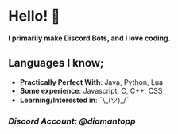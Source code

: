# Hello! 👋
**I primarily make Discord Bots, and I love coding.**

## Languages I know;
* **Practically Perfect With**: Java, Python, Lua
* **Some experience**: Javascript, C, C++, CSS
* **Learning/Interested in**: ¯\\\_(ツ)\_/¯

### *Discord Account: **@diamantopp***
